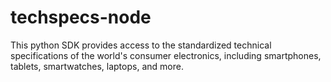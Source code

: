 # techspecs-node
This python SDK provides access to the standardized technical specifications of the world's consumer electronics, including smartphones, tablets, smartwatches, laptops, and more.
